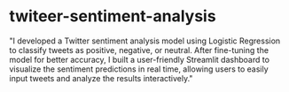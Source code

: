 # twiteer-sentiment-analysis
"I developed a Twitter sentiment analysis model using Logistic Regression to classify tweets as positive, negative, or neutral. After fine-tuning the model for better accuracy, I built a user-friendly Streamlit dashboard to visualize the sentiment predictions in real time, allowing users to easily input tweets and analyze the results interactively."
